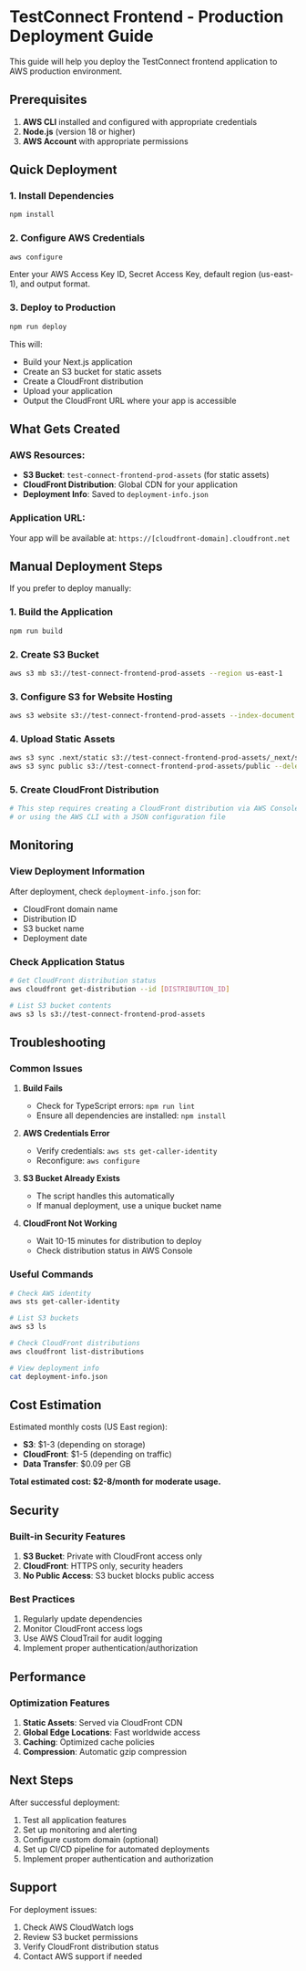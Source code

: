 # TestConnect Frontend - Production Deployment Guide

This guide will help you deploy the TestConnect frontend application to AWS production environment.

## Prerequisites

1. **AWS CLI** installed and configured with appropriate credentials
2. **Node.js** (version 18 or higher)
3. **AWS Account** with appropriate permissions

## Quick Deployment

### 1. Install Dependencies
```bash
npm install
```

### 2. Configure AWS Credentials
```bash
aws configure
```

Enter your AWS Access Key ID, Secret Access Key, default region (us-east-1), and output format.

### 3. Deploy to Production
```bash
npm run deploy
```

This will:
- Build your Next.js application
- Create an S3 bucket for static assets
- Create a CloudFront distribution
- Upload your application
- Output the CloudFront URL where your app is accessible

## What Gets Created

### **AWS Resources:**
- **S3 Bucket**: `test-connect-frontend-prod-assets` (for static assets)
- **CloudFront Distribution**: Global CDN for your application
- **Deployment Info**: Saved to `deployment-info.json`

### **Application URL:**
Your app will be available at: `https://[cloudfront-domain].cloudfront.net`

## Manual Deployment Steps

If you prefer to deploy manually:

### 1. Build the Application
```bash
npm run build
```

### 2. Create S3 Bucket
```bash
aws s3 mb s3://test-connect-frontend-prod-assets --region us-east-1
```

### 3. Configure S3 for Website Hosting
```bash
aws s3 website s3://test-connect-frontend-prod-assets --index-document index.html --error-document 404.html
```

### 4. Upload Static Assets
```bash
aws s3 sync .next/static s3://test-connect-frontend-prod-assets/_next/static --delete
aws s3 sync public s3://test-connect-frontend-prod-assets/public --delete
```

### 5. Create CloudFront Distribution
```bash
# This step requires creating a CloudFront distribution via AWS Console
# or using the AWS CLI with a JSON configuration file
```

## Monitoring

### View Deployment Information
After deployment, check `deployment-info.json` for:
- CloudFront domain name
- Distribution ID
- S3 bucket name
- Deployment date

### Check Application Status
```bash
# Get CloudFront distribution status
aws cloudfront get-distribution --id [DISTRIBUTION_ID]

# List S3 bucket contents
aws s3 ls s3://test-connect-frontend-prod-assets
```

## Troubleshooting

### Common Issues

1. **Build Fails**
   - Check for TypeScript errors: `npm run lint`
   - Ensure all dependencies are installed: `npm install`

2. **AWS Credentials Error**
   - Verify credentials: `aws sts get-caller-identity`
   - Reconfigure: `aws configure`

3. **S3 Bucket Already Exists**
   - The script handles this automatically
   - If manual deployment, use a unique bucket name

4. **CloudFront Not Working**
   - Wait 10-15 minutes for distribution to deploy
   - Check distribution status in AWS Console

### Useful Commands

```bash
# Check AWS identity
aws sts get-caller-identity

# List S3 buckets
aws s3 ls

# Check CloudFront distributions
aws cloudfront list-distributions

# View deployment info
cat deployment-info.json
```

## Cost Estimation

Estimated monthly costs (US East region):
- **S3**: $1-3 (depending on storage)
- **CloudFront**: $1-5 (depending on traffic)
- **Data Transfer**: $0.09 per GB

**Total estimated cost: $2-8/month for moderate usage.**

## Security

### Built-in Security Features
1. **S3 Bucket**: Private with CloudFront access only
2. **CloudFront**: HTTPS only, security headers
3. **No Public Access**: S3 bucket blocks public access

### Best Practices
1. Regularly update dependencies
2. Monitor CloudFront access logs
3. Use AWS CloudTrail for audit logging
4. Implement proper authentication/authorization

## Performance

### Optimization Features
1. **Static Assets**: Served via CloudFront CDN
2. **Global Edge Locations**: Fast worldwide access
3. **Caching**: Optimized cache policies
4. **Compression**: Automatic gzip compression

## Next Steps

After successful deployment:
1. Test all application features
2. Set up monitoring and alerting
3. Configure custom domain (optional)
4. Set up CI/CD pipeline for automated deployments
5. Implement proper authentication and authorization

## Support

For deployment issues:
1. Check AWS CloudWatch logs
2. Review S3 bucket permissions
3. Verify CloudFront distribution status
4. Contact AWS support if needed
